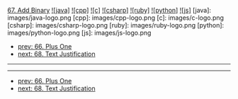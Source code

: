 [67. Add Binary](https://leetcode.com/problems/add-binary/)
[![java]](https://github.com/leetcode-study-group/leetcode-java-solutions/blob/master/067-add-binary.md)
[![cpp]](https://github.com/leetcode-study-group/leetcode-cpp-solutions/blob/master/067-add-binary.md)
[![c]](https://github.com/leetcode-study-group/leetcode-c-solutions/blob/master/067-add-binary.md)
[![csharp]](https://github.com/leetcode-study-group/leetcode-csharp-solutions/blob/master/067-add-binary.md)
[![ruby]](https://github.com/leetcode-study-group/leetcode-ruby-solutions/blob/master/067-add-binary.md)
[![python]](https://github.com/leetcode-study-group/leetcode-python-solutions/blob/master/067-add-binary.md)
[![js]](https://github.com/leetcode-study-group/leetcode-js-solutions/blob/master/067-add-binary.md)
[java]: images/java-logo.png
[cpp]: images/cpp-logo.png
[c]: images/c-logo.png
[csharp]: images/csharp-logo.png
[ruby]: images/ruby-logo.png
[python]: images/python-logo.png
[js]: images/js-logo.png

- [prev: 66. Plus One](066-plus-one.md)
- [next: 68. Text Justification](068-text-justification.md)

---


---

- [prev: 66. Plus One](066-plus-one.md)
- [next: 68. Text Justification](068-text-justification.md)
